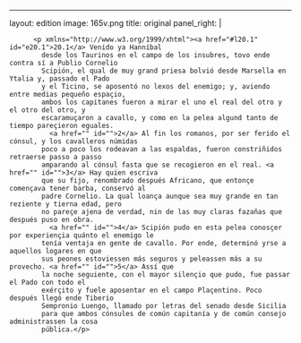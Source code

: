 <?xml version="1.0" encoding="UTF-8"?>
---
layout: edition
image: 165v.png 
title: original 
panel_right: |  
            
          <p xmlns="http://www.w3.org/1999/xhtml"><a href="#l20.1" id="e20.1">20.1</a> Venido ya Hanníbal
            desde los Taurinos en el campo de los insubres, tovo ende contra sí a Publio Cornelio
            Scipión, el qual de muy grand priesa bolvió desde Marsella en Ytalia y, passado el Pado
            y el Ticino, se aposentó no lexos del enemigo; y, aviendo entre medias pequeño espaçio,
            ambos los capitanes fueron a mirar el uno el real del otro y el otro del otro, y
            escaramuçaron a cavallo, y como en la pelea algund tanto de tiempo pareçieron eguales.
              <a href="" id="">2</a> Al fin los romanos, por ser ferido el cónsul, y los cavalleros númidas
            poco a poco los rodeavan a las espaldas, fueron constriñidos retraerse passo a passo
            amparando al cónsul fasta que se recogieron en el real. <a href="" id="">3</a> Hay quien escriva
            que su fijo, renombrado después Africano, que entonçe començava tener barba, conservó al
            padre Cornelio. La qual loança aunque sea muy grande en tan reziente y tierna edad, pero
            no pareçe ajena de verdad, nin de las muy claras fazañas que después puso en obra.
              <a href="" id="">4</a> Scipión pudo en esta pelea conosçer por experiençia quánto el enemigo le
            tenía ventaja en gente de cavallo. Por ende, determinó yrse a aquellos logares en que
            sus peones estoviessen más seguros y peleassen más a su provecho. <a href="" id="">5</a> Assí que
            la noche seguiente, con el mayor silençio que pudo, fue passar el Pado con todo el
            exérçito y fuele aposentar en el campo Plaçentino. Poco después llegó ende Tiberio
            Sempronio Luengo, llamado por letras del senado desde Sicilia
            para que ambos cónsules de común capitanía y de común consejo administrassen la cosa
            pública.</p>
        